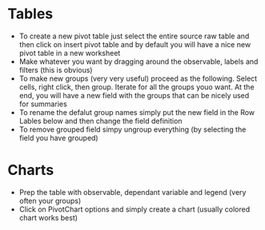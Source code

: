 # Tables #

-  To create a new pivot table just select the entire source raw table and then click on insert pivot table and by default you will have a nice new pivot table in a new worksheet
-  Make whatever you want by dragging around the observable, labels and filters (this is obvious)
-  To make new groups (very very useful) proceed as the following. Select cells, right click, then group. Iterate for all the groups youo want. At the end, you will have a new field with the groups that can be nicely used for summaries
-  To rename the defalut group names simply put the new field in the Row Lables below and then change the field definition
-  To remove grouped field simpy ungroup everything (by selecting the field you have grouped)

# Charts #

-  Prep the table with observable, dependant variable and legend (very often your groups) 
-  Click on PivotChart options and simply create a chart (usually colored chart works best)
